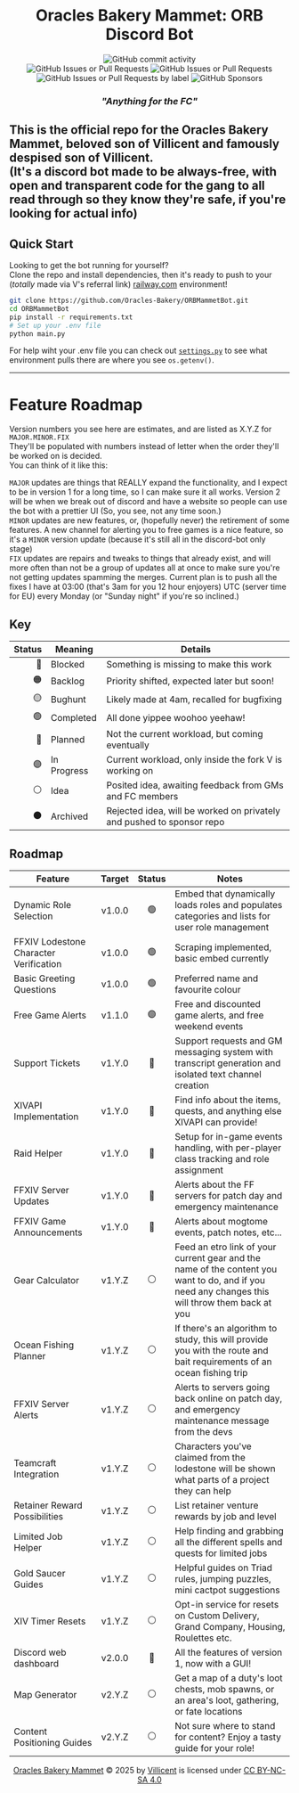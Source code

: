 <div align="center">

# Oracles Bakery Mammet: ORB Discord Bot
![GitHub commit activity](https://img.shields.io/github/commit-activity/w/Oracles-Bakery/ORBMammetBot)<br/>
![GitHub Issues or Pull Requests](https://img.shields.io/github/issues/Oracles-Bakery/ORBMammetBot?style=flat&labelColor=161616&color=00be5a)
![GitHub Issues or Pull Requests](https://img.shields.io/github/issues-pr/Oracles-Bakery/ORBMammetBot?style=flat&label=pull%20reqs&labelColor=161616&color=642d96)<br/>
![GitHub Issues or Pull Requests by label](https://img.shields.io/github/issues/Oracles-Bakery/ORBMammetBot/Premium%20Features?style=flat&label=Paid-Only%20Features&labelColor=%23161616&color=%23d5cb2b)
![GitHub Sponsors](https://img.shields.io/github/sponsors/VAMProductions?logo=githubsponsors&label=Github%20Sponsors&labelColor=161616&color=%23EA4AAA)

### _"Anything for the FC"_
</div>

This is the official repo for the Oracles Bakery Mammet, beloved son of Villicent and famously despised son of Villicent.<br/>
(It's a discord bot made to be always-free, with open and transparent code for the gang to all read through so they know they're safe, if you're looking for actual info)
---

## Quick Start

Looking to get the bot running for yourself? <br/>
Clone the repo and install dependencies, then it's ready to push to your (_totally_ made via V's referral link) [railway.com](https://github.com/sponsors/VAMProductions) environment!
```bash
git clone https://github.com/Oracles-Bakery/ORBMammetBot.git
cd ORBMammetBot
pip install -r requirements.txt
# Set up your .env file
python main.py
```
For help wiht your .env file you can check out [`settings.py`](settings.py) to see what environment pulls there are where you see `os.getenv()`.

---


# Feature Roadmap

Version numbers you see here are estimates, and are listed as X.Y.Z for `MAJOR.MINOR.FIX`<br/>
They'll be populated with numbers instead of letter when the order they'll be worked on is decided.<br/>
You can think of it like this:

`MAJOR` updates are things that REALLY expand the functionality, and I expect to be in version 1 for a long time, so I can make sure it all works. Version 2 will be when we break out of discord and have a website so people can use the bot with a prettier UI (So, you see, not any time soon.)<br/>
`MINOR` updates are new features, or, (hopefully never) the retirement of some features. A new channel for alerting you to free games is a nice feature, so it's a `MINOR` version update (because it's still all in the discord-bot only stage)<br/>
`FIX` updates are repairs and tweaks to things that already exist, and will more often than not be a group of updates all at once to make sure you're not getting updates spamming the merges. Current plan is to push all the fixes I have at 03:00 (that's 3am for you 12 hour enjoyers) UTC (server time for EU) every Monday (or "Sunday night" if you're so inclined.)

## Key
| Status | Meaning     | Details |
|-------:| ----------- | ------- |
| 🔴     | Blocked     | Something is missing to make this work |
| 🟠     | Backlog     | Priority shifted, expected later but soon! |
| 🟡     | Bughunt     | Likely made at 4am, recalled for bugfixing |
| 🟢     | Completed   | All done yippee woohoo yeehaw! |
| 🔵     | Planned     | Not the current workload, but coming eventually |
| 🟣     | In Progress | Current workload, only inside the fork V is working on |
| ⚪     | Idea        | Posited idea, awaiting feedback from GMs and FC members |
| ⚫     | Archived    | Rejected idea, will be worked on privately and pushed to sponsor repo |

## Roadmap
| Feature                                         | Target    | Status | Notes |
|-------------------------------------------------|:---------:|:------:| ----- |
| Dynamic Role Selection                          | v1.0.0    | 🟢    | Embed that dynamically loads roles and populates categories and lists for user role management |
| FFXIV Lodestone Character Verification          | v1.0.0    | 🟢    | Scraping implemented, basic embed currently |
| Basic Greeting Questions                        | v1.0.0    | 🟢    | Preferred name and favourite colour |
| Free Game Alerts                                | v1.1.0    | 🟣    | Free and discounted game alerts, and free weekend events |
| Support Tickets                                 | v1.Y.0    | 🔵    | Support requests and GM messaging system with transcript generation and isolated text channel creation |
| XIVAPI Implementation                           | v1.Y.0    | 🔵    | Find info about the items, quests, and anything else XIVAPI can provide! |
| Raid Helper                                     | v1.Y.0    | 🔵    | Setup for in-game events handling, with per-player class tracking and role assignment |
| FFXIV Server Updates                            | v1.Y.0    | 🔵    | Alerts about the FF servers for patch day and emergency maintenance |
| FFXIV Game Announcements                        | v1.Y.0    | 🔵    | Alerts about mogtome events, patch notes, etc... |
| Gear Calculator                                 | v1.Y.Z    | ⚪    | Feed an etro link of your current gear and the name of the content you want to do, and if you need any changes this will throw them back at you |
| Ocean Fishing Planner                           | v1.Y.Z    | ⚪    | If there's an algorithm to study, this will provide you with the route and bait requirements of an ocean fishing trip |
| FFXIV Server Alerts                             | v1.Y.Z    | ⚪    | Alerts to servers going back online on patch day, and emergency maintenance message from the devs |
| Teamcraft Integration                           | v1.Y.Z    | ⚪    | Characters you've claimed from the lodestone will be shown what parts of a project they can help |
| Retainer Reward Possibilities                   | v1.Y.Z    | ⚪    | List retainer venture rewards by job and level |
| Limited Job Helper                              | v1.Y.Z    | ⚪    | Help finding and grabbing all the different spells and quests for limited jobs |
| Gold Saucer Guides                              | v1.Y.Z    | ⚪    | Helpful guides on Triad rules, jumping puzzles, mini cactpot suggestions |
| XIV Timer Resets                                | v1.Y.Z    | ⚪    | Opt-in service for resets on Custom Delivery, Grand Company, Housing, Roulettes etc. |
| Discord web dashboard                           | v2.0.0    | 🔵    | All the features of version 1, now with a GUI! |
| Map Generator                                   | v2.Y.Z    | ⚪    | Get a map of a duty's loot chests, mob spawns, or an area's loot, gathering, or fate locations |
| Content Positioning Guides                      | v2.Y.Z    | ⚪    | Not sure where to stand for content? Enjoy a tasty guide for your role! |


<div align="center">
	<a href="github.com/Oracles-Bakery/ORBMammetBot">Oracles Bakery Mammet</a> © 2025 by <a href="github.com/VAMProductions">Villicent</a> is licensed under <a href="https://creativecommons.org/licenses/by-nc-sa/4.0/">CC BY-NC-SA 4.0</a><br/>
	<img src="https://mirrors.creativecommons.org/presskit/icons/cc.svg" alt="" style="max-width: 1em;max-height:1em;margin-left: .2em;">
	<img src="https://mirrors.creativecommons.org/presskit/icons/by.svg" alt="" style="max-width: 1em;max-height:1em;margin-left: .2em;">
	<img src="https://mirrors.creativecommons.org/presskit/icons/nc.svg" alt="" style="max-width: 1em;max-height:1em;margin-left: .2em;">
	<img src="https://mirrors.creativecommons.org/presskit/icons/sa.svg" alt="" style="max-width: 1em;max-height:1em;margin-left: .2em;">
</div>
